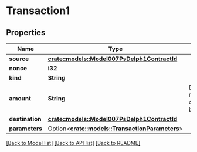 # Transaction1

## Properties

Name | Type | Description | Notes
------------ | ------------- | ------------- | -------------
**source** | [**crate::models::Model007PsDelph1ContractId**](007-PsDELPH1.contract_id.md) |  | 
**nonce** | **i32** |  | 
**kind** | **String** |  | 
**amount** | **String** | Decimal representation of a positive big number | 
**destination** | [**crate::models::Model007PsDelph1ContractId**](007-PsDELPH1.contract_id.md) |  | 
**parameters** | Option<[**crate::models::TransactionParameters**](Transaction_parameters.md)> |  | [optional]

[[Back to Model list]](../README.md#documentation-for-models) [[Back to API list]](../README.md#documentation-for-api-endpoints) [[Back to README]](../README.md)


